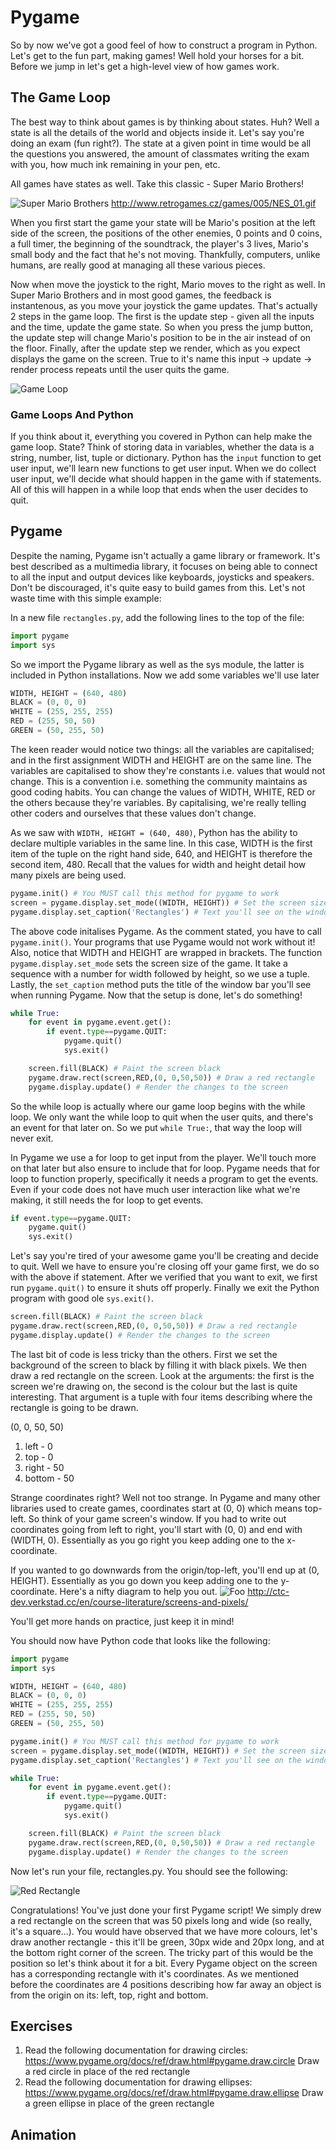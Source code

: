 # Pygame

So by now we've got a good feel of how to construct a program in Python. Let's
get to the fun part, making games! Well hold your horses for a bit. Before we 
jump in let's get a high-level view of how games work.

## The Game Loop
The best way to think about games is by thinking about states. Huh? Well a state
is all the details of the world and objects inside it. Let's say you're doing an
exam (fun right?). The state at a given point in time would be all the questions
you answered, the amount of classmates writing the exam with you, how much ink
remaining in your pen, etc. 

All games have states as well. Take this classic - Super Mario Brothers!

![Super Mario Brothers](http://www.retrogames.cz/games/005/NES_01.gif)
http://www.retrogames.cz/games/005/NES_01.gif

When you first start the game your state will be Mario's position at the left
side of the screen, the positions of the other enemies, 0 points and 0 coins,
a full timer, the beginning of the soundtrack, the player's 3 lives, Mario's
small body and the fact that he's not moving. Thankfully, computers, unlike
humans, are really good at managing all these various pieces. 

Now when move the joystick to the right, Mario moves to the right as well. In 
Super Mario Brothers and in most good games, the feedback is instantenous, as 
you move your joystick the game updates. That's actually 2 steps in the game
loop. The first is the update step - given all the inputs and the time, update
the game state. So when you press the jump button, the update step will change
Mario's position to be in the air instead of on the floor. Finally, after the
update step we render, which as you expect displays the game on the screen. 
True to it's name this input -> update -> render process repeats until the user
quits the game.

![Game Loop](Game_Loop.png)

### Game Loops And Python
If you think about it, everything you covered in Python can help make the game
loop. State? Think of storing data in variables, whether the data is a string, 
number, list, tuple or dictionary. Python has the `input` function to get user
input, we'll learn new functions to get user input. When we do collect user 
input, we'll decide what should happen in the game with if statements. All of
this will happen in a while loop that ends when the user decides to quit.

## Pygame
Despite the naming, Pygame isn't actually a game library or framework. It's best
described as a multimedia library, it focuses on being able to connect to all
the input and output devices like keyboards, joysticks and speakers. Don't be
discouraged, it's quite easy to build games from this. Let's not waste time with
this simple example:

In a new file `rectangles.py`, add the following lines to the top of the file:

```python
import pygame
import sys
```

So we import the Pygame library as well as the sys module, the latter is
included in Python installations. Now we add some variables we'll use later

```python
WIDTH, HEIGHT = (640, 480)
BLACK = (0, 0, 0)
WHITE = (255, 255, 255)
RED = (255, 50, 50)
GREEN = (50, 255, 50)
```

The keen reader would notice two things: all the variables are capitalised; and
in the first assignment WIDTH and HEIGHT are on the same line. The variables are
capitalised to show they're constants i.e. values that would not change. This is
a convention i.e. something the community maintains as good coding habits. You
can change the values of WIDTH, WHITE, RED or the others because they're 
variables. By capitalising, we're really telling other coders and ourselves that
these values don't change. 

As we saw with `WIDTH, HEIGHT = (640, 480)`, Python has the ability to declare
multiple variables in the same line. In this case, WIDTH is the first item of
the tuple on the right hand side, 640, and HEIGHT is therefore the second
item, 480. Recall that the values for width and height detail how many pixels
are being used.

```python
pygame.init() # You MUST call this method for pygame to work
screen = pygame.display.set_mode((WIDTH, HEIGHT)) # Set the screen size in Pygame
pygame.display.set_caption('Rectangles') # Text you'll see on the window bar
```

The above code initalises Pygame. As the comment stated, you have to call
`pygame.init()`. Your programs that use Pygame would not work without it!
Also, notice that WIDTH and HEIGHT are wrapped in brackets. The function
`pygame.display.set_mode` sets the screen size of the game. It take a sequence
with a number for width followed by height, so we use a tuple. Lastly, the
`set_caption` method puts the title of the window bar you'll see when running
Pygame. Now that the setup is done, let's do something!

```python
while True:
    for event in pygame.event.get():
        if event.type==pygame.QUIT:
            pygame.quit()
            sys.exit()

    screen.fill(BLACK) # Paint the screen black
    pygame.draw.rect(screen,RED,(0, 0,50,50)) # Draw a red rectangle
    pygame.display.update() # Render the changes to the screen
```

So the while loop is actually where our game loop begins with the while loop.
We only want the while loop to quit when the user quits, and there's an event
for that later on. So we put `while True:`, that way the loop will never exit.

In Pygame we use a for loop to get input from the player. We'll touch more on
that later but also ensure to include that for loop. Pygame needs that for loop
to function properly, specifically it needs a program to get the events. Even
if your code does not have much user interaction like what we're making, it 
still needs the for loop to get events.

```python
if event.type==pygame.QUIT:
    pygame.quit()
    sys.exit()
```

Let's say you're tired of your awesome game you'll be creating and decide to 
quit. Well we have to ensure you're closing off your game first, we do so with
the above if statement. After we verified that you want to exit, we first run
`pygame.quit()` to ensure it shuts off properly. Finally we exit the Python
program with good ole `sys.exit()`. 

```python
screen.fill(BLACK) # Paint the screen black
pygame.draw.rect(screen,RED,(0, 0,50,50)) # Draw a red rectangle
pygame.display.update() # Render the changes to the screen
```

The last bit of code is less tricky than the others. First we set the 
background of the screen to black by filling it with black pixels. We then
draw a red rectangle on the screen. Look at the arguments: the first is the
screen we're drawing on, the second is the colour but the last is quite
interesting. That argument is a tuple with four items describing where the
rectangle is going to be drawn.

(0, 0, 50, 50)
1. left - 0
2. top - 0
3. right - 50
4. bottom - 50

Strange coordinates right? Well not too strange. In Pygame and many other
libraries used to create games, coordinates start at (0, 0) which means top-left.
So think of your game screen's window. If you had to write out coordinates
going from left to right, you'll start with (0, 0) and end with (WIDTH, 0). 
Essentially as you go right you keep adding one to the x-coordinate.

If you wanted to go downwards from the origin/top-left, you'll end up at
(0, HEIGHT). Essentially as you go down you keep adding one to the y-coordinate.
Here's a nifty diagram to help you out.
![Foo](http://farm8.staticflickr.com/7306/12161882146_8f50e29d53_o.png)
http://ctc-dev.verkstad.cc/en/course-literature/screens-and-pixels/

You'll get more hands on practice, just keep it in mind!

You should now have Python code that looks like the following:

```python
import pygame
import sys

WIDTH, HEIGHT = (640, 480)
BLACK = (0, 0, 0)
WHITE = (255, 255, 255)
RED = (255, 50, 50)
GREEN = (50, 255, 50)

pygame.init() # You MUST call this method for pygame to work
screen = pygame.display.set_mode((WIDTH, HEIGHT)) # Set the screen size in Pygame
pygame.display.set_caption('Rectangles') # Text you'll see on the window bar

while True:
    for event in pygame.event.get():
        if event.type==pygame.QUIT:
            pygame.quit()
            sys.exit()

    screen.fill(BLACK) # Paint the screen black
    pygame.draw.rect(screen,RED,(0, 0,50,50)) # Draw a red rectangle
    pygame.display.update() # Render the changes to the screen

```

Now let's run your file, rectangles.py. You should see the following:

![Red Rectangle](Red_Rectangle.png)

Congratulations! You've just done your first Pygame script! We simply drew a
red rectangle on the screen that was 50 pixels long and wide (so really, it's
a square...). You would have observed that we have more colours, let's draw
another rectangle - this it'll be green, 30px wide and 20px long, and at the
bottom right corner of the screen. The tricky part of this would be the position
so let's think about it for a bit. Every Pygame object on the screen has a
corresponding rectangle with it's coordinates. As we mentioned before the 
coordinates are 4 positions describing how far away an object is from the origin
on its: left, top, right and bottom.

## Exercises
1. Read the following documentation for drawing circles:
    https://www.pygame.org/docs/ref/draw.html#pygame.draw.circle
    Draw a red circle in place of the red rectangle
2. Read the following documentation for drawing ellipses:
    https://www.pygame.org/docs/ref/draw.html#pygame.draw.ellipse
    Draw a green ellipse in place of the green rectangle

## Animation
